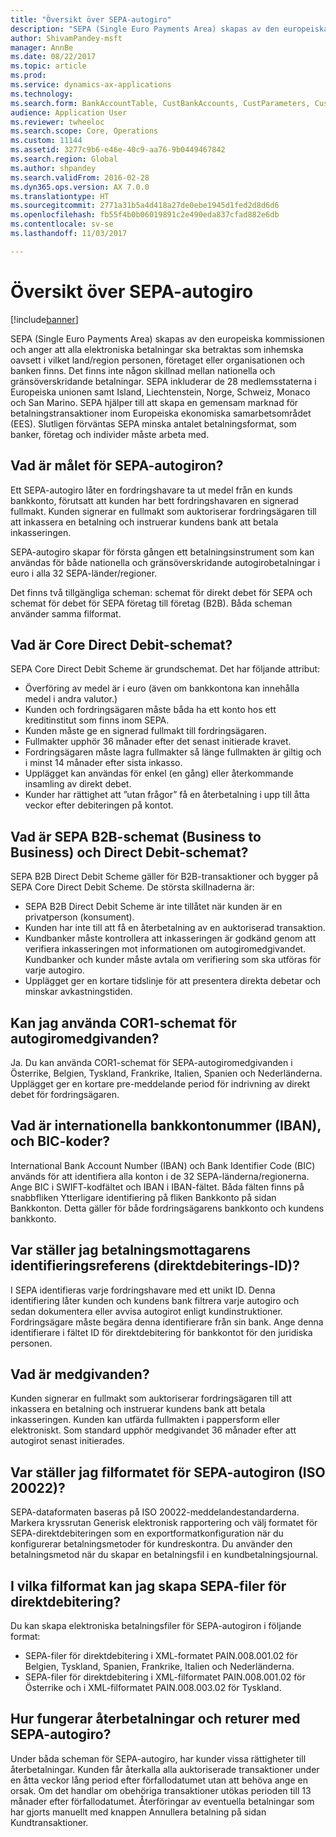 ```yaml
---
title: "Översikt över SEPA-autogiro"
description: "SEPA (Single Euro Payments Area) skapas av den europeiska kommissionen och anger att alla elektroniska betalningar ska betraktas som inhemska oavsett i vilket land/region personen, företaget eller organisationen och banken finns. Det finns inte någon skillnad mellan nationella och gränsöverskridande betalningar. SEPA inkluderar de 28 medlemsstaterna i Europeiska unionen samt Island, Liechtenstein, Norge, Schweiz, Monaco och San Marino. SEPA hjälper till att skapa en gemensam marknad för betalningstransaktioner inom Europeiska ekonomiska samarbetsområdet (EES). Slutligen förväntas SEPA minska antalet betalningsformat, som banker, företag och individer måste arbeta med."
author: ShivamPandey-msft
manager: AnnBe
ms.date: 08/22/2017
ms.topic: article
ms.prod: 
ms.service: dynamics-ax-applications
ms.technology: 
ms.search.form: BankAccountTable, CustBankAccounts, CustParameters, CustTable
audience: Application User
ms.reviewer: twheeloc
ms.search.scope: Core, Operations
ms.custom: 11144
ms.assetid: 3277c9b6-e46e-40c9-aa76-9b0449467842
ms.search.region: Global
ms.author: shpandey
ms.search.validFrom: 2016-02-28
ms.dyn365.ops.version: AX 7.0.0
ms.translationtype: HT
ms.sourcegitcommit: 2771a31b5a4d418a27de0ebe1945d1fed2d8d6d6
ms.openlocfilehash: fb55f4b0b06019891c2e490eda837cfad882e6db
ms.contentlocale: sv-se
ms.lasthandoff: 11/03/2017

---
```


# <a name="sepa-direct-debit-overview"></a>Översikt över SEPA-autogiro

[!include[banner](../includes/banner.md)]


SEPA (Single Euro Payments Area) skapas av den europeiska kommissionen och anger att alla elektroniska betalningar ska betraktas som inhemska oavsett i vilket land/region personen, företaget eller organisationen och banken finns. Det finns inte någon skillnad mellan nationella och gränsöverskridande betalningar. SEPA inkluderar de 28 medlemsstaterna i Europeiska unionen samt Island, Liechtenstein, Norge, Schweiz, Monaco och San Marino. SEPA hjälper till att skapa en gemensam marknad för betalningstransaktioner inom Europeiska ekonomiska samarbetsområdet (EES). Slutligen förväntas SEPA minska antalet betalningsformat, som banker, företag och individer måste arbeta med.   

<a name="what-is-the-goal-of-sepa-direct-debits"></a>Vad är målet för SEPA-autogiron?
---------------------------------------

Ett SEPA-autogiro låter en fordringshavare ta ut medel från en kunds bankkonto, förutsatt att kunden har bett fordringshavaren en signerad fullmakt. Kunden signerar en fullmakt som auktoriserar fordringsägaren till att inkassera en betalning och instruerar kundens bank att betala inkasseringen. 

SEPA-autogiro skapar för första gången ett betalningsinstrument som kan användas för både nationella och gränsöverskridande autogirobetalningar i euro i alla 32 SEPA-länder/regioner. 

Det finns två tillgängliga scheman: schemat för direkt debet för SEPA och schemat för debet för SEPA företag till företag (B2B). Båda scheman använder samma filformat.

## <a name="what-is-the-core-direct-debit-scheme"></a>Vad är Core Direct Debit-schemat?
SEPA Core Direct Debit Scheme är grundschemat. Det har följande attribut:
-   Överföring av medel är i euro (även om bankkontona kan innehålla medel i andra valutor.)
-   Kunden och fordringsägaren måste båda ha ett konto hos ett kreditinstitut som finns inom SEPA.
-   Kunden måste ge en signerad fullmakt till fordringsägaren.
-   Fullmakter upphör 36 månader efter det senast initierade kravet.
-   Fordringsägaren måste lagra fullmakter så länge fullmakten är giltig och i minst 14 månader efter sista inkasso.
-   Upplägget kan användas för enkel (en gång) eller återkommande insamling av direkt debet.
-   Kunder har rättighet att ”utan frågor” få en återbetalning i upp till åtta veckor efter debiteringen på kontot.

## <a name="what-is-the-sepa-business-to-business-b2b-direct-debit-scheme"></a>Vad är SEPA B2B-schemat (Business to Business) och Direct Debit-schemat?
SEPA B2B Direct Debit Scheme gäller för B2B-transaktioner och bygger på SEPA Core Direct Debit Scheme. De största skillnaderna är:
-   SEPA B2B Direct Debit Scheme är inte tillåtet när kunden är en privatperson (konsument).
-   Kunden har inte till att få en återbetalning av en auktoriserad transaktion.
-   Kundbanker måste kontrollera att inkasseringen är godkänd genom att verifiera inkasseringen mot informationen om autogiromedgivandet. Kundbanker och kunder måste avtala om verifiering som ska utföras för varje autogiro.
-   Upplägget ger en kortare tidslinje för att presentera direkta debetar och minskar avkastningstiden.

## <a name="can-i-use-the-cor1-scheme-for-direct-debit-mandates"></a>Kan jag använda COR1-schemat för autogiromedgivanden?
Ja. Du kan använda COR1-schemat för SEPA-autogiromedgivanden i Österrike, Belgien, Tyskland, Frankrike, Italien, Spanien och Nederländerna. Upplägget ger en kortare pre-meddelande period för indrivning av direkt debet för fordringsägaren.

## <a name="what-are-international-bank-account-numbers-iban-and-bank-identifier-codes-bic"></a>Vad är internationella bankkontonummer (IBAN), och BIC-koder?
International Bank Account Number (IBAN) och Bank Identifier Code (BIC) används för att identifiera alla konton i de 32 SEPA-länderna/regionerna. Ange BIC i SWIFT-kodfältet och IBAN i IBAN-fältet. Båda fälten finns på snabbfliken Ytterligare identifiering på fliken Bankkonto på sidan Bankkonton. Detta gäller för både fordringsägarens bankkonto och kundens bankkonto.

## <a name="where-do-i-enter-creditor-identifiers-direct-debit-ids"></a>Var ställer jag betalningsmottagarens identifieringsreferens (direktdebiterings-ID)?
I SEPA identifieras varje fordringshavare med ett unikt ID. Denna identifiering låter kunden och kundens bank filtrera varje autogiro och sedan dokumentera eller avvisa autogirot enligt kundinstruktioner. Fordringsägare måste begära denna identifierare från sin bank. Ange denna identifierare i fältet ID för direktdebitering för bankkontot för den juridiska personen.

## <a name="what-are-mandates"></a>Vad är medgivanden?
Kunden signerar en fullmakt som auktoriserar fordringsägaren till att inkassera en betalning och instruerar kundens bank att betala inkasseringen. Kunden kan utfärda fullmakten i pappersform eller elektroniskt. Som standard upphör medgivandet 36 månader efter att autogirot senast initierades.

## <a name="where-do-i-specify-the-sepa-direct-debit-file-format-iso-20022"></a>Var ställer jag filformatet för SEPA-autogiron (ISO 20022)?
SEPA-dataformaten baseras på ISO 20022-meddelandestandarderna. Markera kryssrutan Generisk elektronisk rapportering och välj formatet för SEPA-direktdebiteringen som en exportformatkonfiguration när du konfigurerar betalningsmetoder för kundreskontra. Du använder den betalningsmetod när du skapar en betalningsfil i en kundbetalningsjournal.

## <a name="in-what-file-formats-can-i-generate-sepa-direct-debit-payment-files"></a>I vilka filformat kan jag skapa SEPA-filer för direktdebitering?
Du kan skapa elektroniska betalningsfiler för SEPA-autogiron i följande format:
-   SEPA-filer för direktdebitering i XML-formatet PAIN.008.001.02 för Belgien, Tyskland, Spanien, Frankrike, Italien och Nederländerna.
-   SEPA-filer för direktdebitering i XML-filformatet PAIN.008.001.02 för Österrike och i XML-filformatet PAIN.008.003.02 för Tyskland.

## <a name="how-do-refunds-and-returns-work-with-sepa-direct-debits"></a>Hur fungerar återbetalningar och returer med SEPA-autogiro?
Under båda scheman för SEPA-autogiro, har kunder vissa rättigheter till återbetalningar. Kunden får återkalla alla auktoriserade transaktioner under en åtta veckor lång period efter förfallodatumet utan att behöva ange en orsak. Om det handlar om obehöriga transaktioner utökas perioden till 13 månader efter förfallodatumet. Återföringar av eventuella betalningar som har gjorts manuellt med knappen Annullera betalning på sidan Kundtransaktioner.






